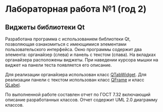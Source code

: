 # Лабораторная работа №1 (год 2)

## Виджеты библиотеки Qt

Разработана программа с использованием библиотеки Qt, позволяющая ознакомиться 
с имеющимися элементами пользовательского интерфейса. Окно программы содержит два элемента: органайзер (слева) и панель с текстом (спава). На 
вкладках органайзера расположены виджеты.
При наведении курсора мышки на виджет на панели теста появляется его описание. 

Для реализации органайзера использован класс 
[QTabWidget](https://doc.qt.io/archives/qt-4.8/qtabwidget.html).
Для реализации панели с текстом использован класс 
[QFrame](https://doc.qt.io/archives/qt-4.8/qframe.html) и класс
[QLabel](https://doc.qt.io/archives/qt-4.8/qlabel.html).

По выполненной работе составлен отчет по ГОСТ 7.32 включающий описание 
разработанных классов. Отчет содержит UML 2.0 
диаграмму классов.